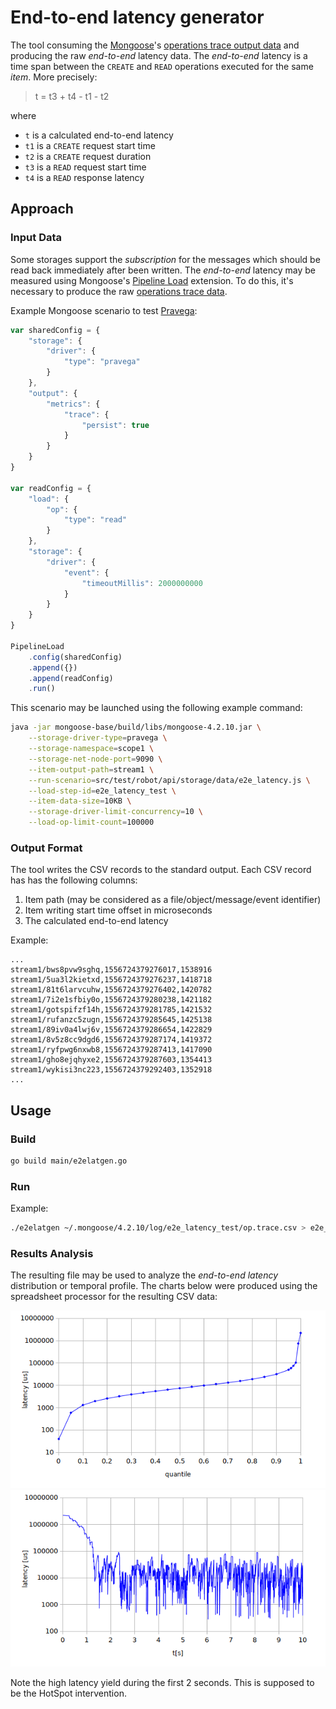 # End-to-end latency generator

The tool consuming the [Mongoose](https://github.com/emc-mongoose/mongoose-base)'s 
[operations trace output data](https://github.com/emc-mongoose/mongoose-base/tree/master/doc/interfaces/output#232-files) 
and producing the raw *end-to-end* latency data. The *end-to-end* latency is a time span between the `CREATE` and `READ` 
operations executed for the same *item*. More precisely:
> t = t3 + t4 - t1 - t2

where
* `t` is a calculated end-to-end latency
* `t1` is a `CREATE` request start time
* `t2` is a `CREATE` request duration
* `t3` is a `READ` request start time
* `t4` is a `READ` response latency

## Approach

### Input Data

Some storages support the *subscription* for the messages which should be read back immediately after been written. The 
*end-to-end* latency may be measured using Mongoose's 
[Pipeline Load](https://github.com/emc-mongoose/mongoose-load-step-pipeline) extension. To do this, it's necessary to 
produce the raw 
[operations trace data](https://github.com/emc-mongoose/mongoose-base/tree/master/doc/interfaces/output#232-files).

Example Mongoose scenario to test [Pravega](https://github.com/pravega/pravega):
```javascript
var sharedConfig = {
	"storage": {
		"driver": {
			"type": "pravega"
		}
	},
	"output": {
		"metrics": {
			"trace": {
				"persist": true
			}
		}
	}
}

var readConfig = {
	"load": {
		"op": {
			"type": "read"
		}
	},
	"storage": {
		"driver": {
			"event": {
				"timeoutMillis": 2000000000
			}
		}
	}
}

PipelineLoad
	.config(sharedConfig)
	.append({})
	.append(readConfig)
	.run()
```

This scenario may be launched using the following example command:
```bash
java -jar mongoose-base/build/libs/mongoose-4.2.10.jar \
    --storage-driver-type=pravega \
    --storage-namespace=scope1 \
    --storage-net-node-port=9090 \
    --item-output-path=stream1 \
    --run-scenario=src/test/robot/api/storage/data/e2e_latency.js \
    --load-step-id=e2e_latency_test \
    --item-data-size=10KB \
    --storage-driver-limit-concurrency=10 \
    --load-op-limit-count=100000
```

### Output Format

The tool writes the CSV records to the standard output. Each CSV record has has the following columns:
1. Item path (may be considered as a file/object/message/event identifier)
2. Item writing start time offset in microseconds
3. The calculated end-to-end latency

Example:
```csv
...
stream1/bws8pvw9sghq,1556724379276017,1538916
stream1/5ua3l2kietxd,1556724379276237,1418718
stream1/81t6larvcuhw,1556724379276402,1420782
stream1/7i2e1sfbiy0o,1556724379280238,1421182
stream1/gotspifzf14h,1556724379281785,1421532
stream1/rufanzc5zugn,1556724379285645,1425138
stream1/89iv0a4lwj6v,1556724379286654,1422829
stream1/8v5z8cc9dgd6,1556724379287174,1419372
stream1/ryfpwg6nxwb8,1556724379287413,1417090
stream1/gho8ejqhyxe2,1556724379287603,1354413
stream1/wykisi3nc223,1556724379292403,1352918
...
```

## Usage

### Build
```bash
go build main/e2elatgen.go
```

### Run

Example:
```bash
./e2elatgen ~/.mongoose/4.2.10/log/e2e_latency_test/op.trace.csv > e2e_latency_test.csv
```

### Results Analysis

The resulting file may be used to analyze the *end-to-end latency* distribution or temporal profile. The charts below 
were produced using the spreadsheet processor for the resulting CSV data:

![](example_e2e_distribution.png)
![](example_e2e_profile.png)

Note the high latency yield during the first 2 seconds. This is supposed to be the HotSpot intervention.